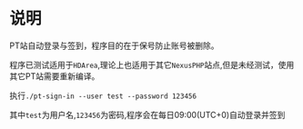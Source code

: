 # 说明

PT站自动登录与签到，程序目的在于保号防止账号被删除。

程序已测试适用于`HDArea`,理论上也适用于其它`NexusPHP`站点,但是未经测试，使用其它PT站需要重新编译。

执行`./pt-sign-in --user test --password 123456`

其中`test`为用户名,`123456`为密码,程序会在每日09:00(UTC+0)自动登录并签到
